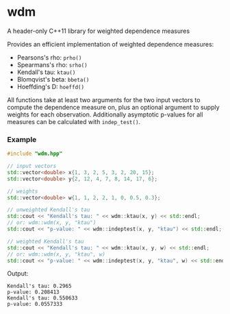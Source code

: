# wdm
A header-only C++11 library for weighted dependence measures

Provides an efficient implementation of weighted dependence measures:

   * Pearsons's rho: `prho()`
   * Spearmans's rho: `srho()`
   * Kendall's tau: `ktau()`
   * Blomqvist's beta: `bbeta()`
   * Hoeffding's D: `hoeffd()`

All functions take at least two arguments for the two input vectors to compute 
the dependence measure on, plus an optional argument to supply weights for 
each observation. Additionally asymptotic p-values for all measures can be 
calculated with `indep_test()`.

### Example

``` cpp
#include "wdm.hpp"

// input vectors
std::vector<double> x{1, 3, 2, 5, 3, 2, 20, 15};
std::vector<double> y{2, 12, 4, 7, 8, 14, 17, 6};

// weights
std::vector<double> w{1, 1, 2, 2, 1, 0, 0.5, 0.3};

// unweighted Kendall's tau
std::cout << "Kendall's tau: " << wdm::ktau(x, y) << std::endl;
// or: wdm::wdm(x, y, "ktau")
std::cout << "p-value: " << wdm::indeptest(x, y, "ktau") << std::endl;

// weighted Kendall's tau
std::cout << "Kendall's tau: " << wdm::ktau(x, y, w) << std::endl;
// or: wdm::wdm(x, y, "ktau", w)
std::cout << "p-value: " << wdm::indeptest(x, y, "ktau", w) << std::endl;
```
Output:
```
Kendall's tau: 0.2965
p-value: 0.208413
Kendall's tau: 0.550633
p-value: 0.0557333
```
